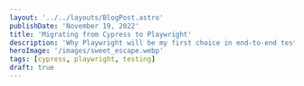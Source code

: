 ```yaml
---
layout: '../../layouts/BlogPost.astro'
publishDate: 'November 19, 2022'
title: 'Migrating from Cypress to Playwright'
description: 'Why Playwright will be my first choice in end-to-end testing frameworks for new projects.'
heroImage: '/images/sweet_escape.webp'
tags: [cypress, playwright, testing]
draft: true
---
```

